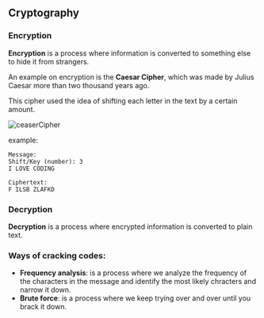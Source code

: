 ## Cryptography

### Encryption

**Encryption** is a process where information is converted to something else to hide it from strangers.

An example on encryption is the **Caesar Cipher**, which was made by Julius Caesar more than two thousand years ago.

This cipher used the idea of shifting each letter in the text by a certain amount.

![ceaserCipher](https://media.geeksforgeeks.org/wp-content/uploads/ceaserCipher.png)


example:
    
    Message: 
    Shift/Key (number): 3
    I LOVE CODING

    Ciphertext:
    F ILSB ZLAFKD

### Decryption

**Decryption** is a process where encrypted information is converted to plain text.

### Ways of cracking codes:

- **Frequency analysis**: is a process where we analyze the frequency of the characters in the message and identify the most likely chracters and narrow it down.
- **Brute force**: is a process where we keep trying over and over until you brack it down.
